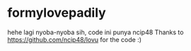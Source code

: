 # formylovepadily
hehe lagi nyoba-nyoba sih, code ini punya ncip48
Thanks to https://github.com/ncip48/lovu for the code :)
